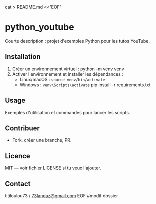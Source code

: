 cat > README.md <<'EOF'
# python_youtube

Courte description : projet d'exemples Python pour les tutos YouTube.

## Installation
1. Créer un environnement virtuel :
   python -m venv venv
2. Activer l'environnement et installer les dépendances :
   - Linux/macOS : `source venv/bin/activate`
   - Windows : `venv\Scripts\activate`
   pip install -r requirements.txt

## Usage
Exemples d'utilisation et commandes pour lancer les scripts.

## Contribuer
- Fork, créer une branche, PR.

## Licence
MIT — voir fichier LICENSE si tu veux l'ajouter.

## Contact
titiloulou73 / 73landaz@gmail.com
EOF
#modif dossier
